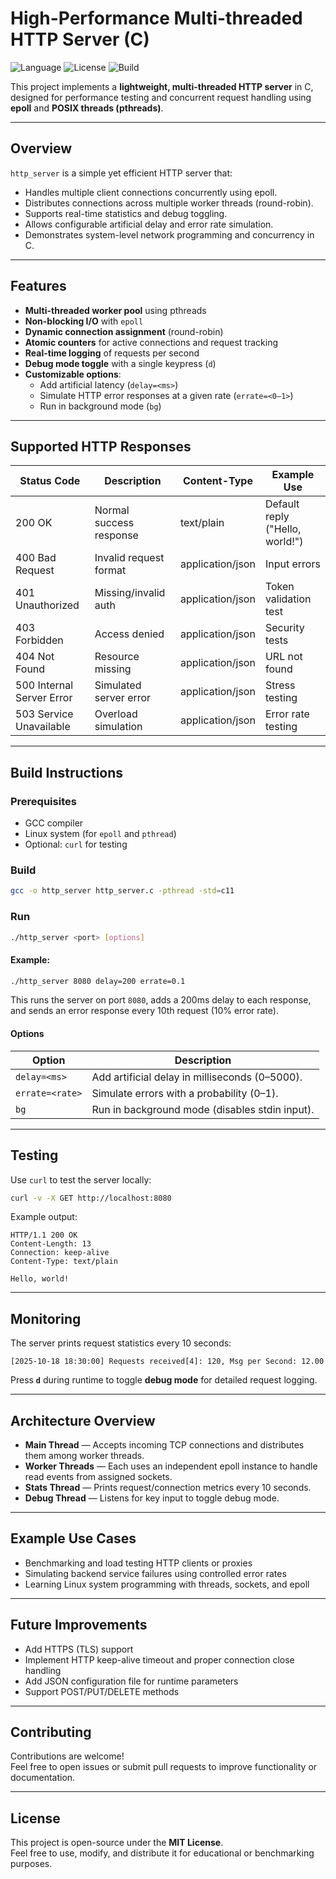 # High-Performance Multi-threaded HTTP Server (C)

![Language](https://img.shields.io/badge/language-C-blue)
![License](https://img.shields.io/badge/license-MIT-green)
![Build](https://img.shields.io/badge/build-passing-brightgreen)

This project implements a **lightweight, multi-threaded HTTP server** in C, designed for performance testing and concurrent request handling using **epoll** and **POSIX threads (pthreads)**.

---

## Overview

`http_server` is a simple yet efficient HTTP server that:
- Handles multiple client connections concurrently using epoll.
- Distributes connections across multiple worker threads (round-robin).
- Supports real-time statistics and debug toggling.
- Allows configurable artificial delay and error rate simulation.
- Demonstrates system-level network programming and concurrency in C.

---

## Features

- **Multi-threaded worker pool** using pthreads  
- **Non-blocking I/O** with `epoll`  
- **Dynamic connection assignment** (round-robin)  
- **Atomic counters** for active connections and request tracking  
- **Real-time logging** of requests per second  
- **Debug mode toggle** with a single keypress (`d`)  
- **Customizable options**:
  - Add artificial latency (`delay=<ms>`)
  - Simulate HTTP error responses at a given rate (`errate=<0–1>`)
  - Run in background mode (`bg`)

---

## Supported HTTP Responses

| Status Code | Description | Content-Type | Example Use |
|--------------|-------------|---------------|--------------|
| 200 OK | Normal success response | text/plain | Default reply ("Hello, world!") |
| 400 Bad Request | Invalid request format | application/json | Input errors |
| 401 Unauthorized | Missing/invalid auth | application/json | Token validation test |
| 403 Forbidden | Access denied | application/json | Security tests |
| 404 Not Found | Resource missing | application/json | URL not found |
| 500 Internal Server Error | Simulated server error | application/json | Stress testing |
| 503 Service Unavailable | Overload simulation | application/json | Error rate testing |

---

## Build Instructions

### Prerequisites
- GCC compiler  
- Linux system (for `epoll` and `pthread`)  
- Optional: `curl` for testing

### Build
```bash
gcc -o http_server http_server.c -pthread -std=c11
```

### Run
```bash
./http_server <port> [options]
```

#### Example:
```bash
./http_server 8080 delay=200 errate=0.1
```

This runs the server on port `8080`, adds a 200ms delay to each response, and sends an error response every 10th request (10% error rate).

#### Options

| Option | Description |
|--------|-------------|
| `delay=<ms>` | Add artificial delay in milliseconds (0–5000). |
| `errate=<rate>` | Simulate errors with a probability (0–1). |
| `bg` | Run in background mode (disables stdin input). |

---

## Testing

Use `curl` to test the server locally:
```bash
curl -v -X GET http://localhost:8080
```

Example output:
```
HTTP/1.1 200 OK
Content-Length: 13
Connection: keep-alive
Content-Type: text/plain

Hello, world!
```

---

## Monitoring

The server prints request statistics every 10 seconds:
```
[2025-10-18 18:30:00] Requests received[4]: 120, Msg per Second: 12.00
```

Press **`d`** during runtime to toggle **debug mode** for detailed request logging.

---

## Architecture Overview

- **Main Thread** — Accepts incoming TCP connections and distributes them among worker threads.  
- **Worker Threads** — Each uses an independent epoll instance to handle read events from assigned sockets.  
- **Stats Thread** — Prints request/connection metrics every 10 seconds.  
- **Debug Thread** — Listens for key input to toggle debug mode.  

---

## Example Use Cases

- Benchmarking and load testing HTTP clients or proxies  
- Simulating backend service failures using controlled error rates  
- Learning Linux system programming with threads, sockets, and epoll  

---

## Future Improvements

- Add HTTPS (TLS) support  
- Implement HTTP keep-alive timeout and proper connection close handling  
- Add JSON configuration file for runtime parameters  
- Support POST/PUT/DELETE methods  

---

## Contributing

Contributions are welcome!  
Feel free to open issues or submit pull requests to improve functionality or documentation.

---

## License

This project is open-source under the **MIT License**.  
Feel free to use, modify, and distribute it for educational or benchmarking purposes.
